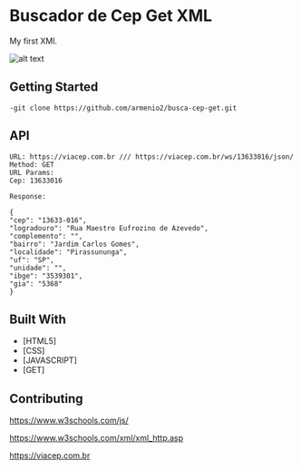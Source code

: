 # Buscador de Cep Get XML

My first XMl.

![alt text](https://i.imgur.com/xfaTtNo.png)

## Getting Started

```
-git clone https://github.com/armenio2/busca-cep-get.git
```

## API

```
URL: https://viacep.com.br /// https://viacep.com.br/ws/13633016/json/
Method: GET
URL Params:
Cep: 13633016

Response:

{
"cep": "13633-016",
"logradouro": "Rua Maestro Eufrozino de Azevedo",
"complemento": "",
"bairro": "Jardim Carlos Gomes",
"localidade": "Pirassununga",
"uf": "SP",
"unidade": "",
"ibge": "3539301",
"gia": "5368"
}
```

## Built With

* [HTML5]
* [CSS]
* [JAVASCRIPT]
* [GET]

## Contributing

https://www.w3schools.com/js/

https://www.w3schools.com/xml/xml_http.asp

https://viacep.com.br
